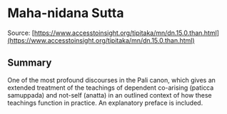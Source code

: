 # Maha-nidana Sutta



Source: [https://www.accesstoinsight.org/tipitaka/mn/dn.15.0.than.html](https://www.accesstoinsight.org/tipitaka/mn/dn.15.0.than.html)



## Summary

One of the most profound discourses in the Pali canon, which gives an extended treatment of the teachings of dependent co-arising (paticca samuppada) and not-self (anatta) in an outlined context of how these teachings function in practice. An explanatory preface is included.
